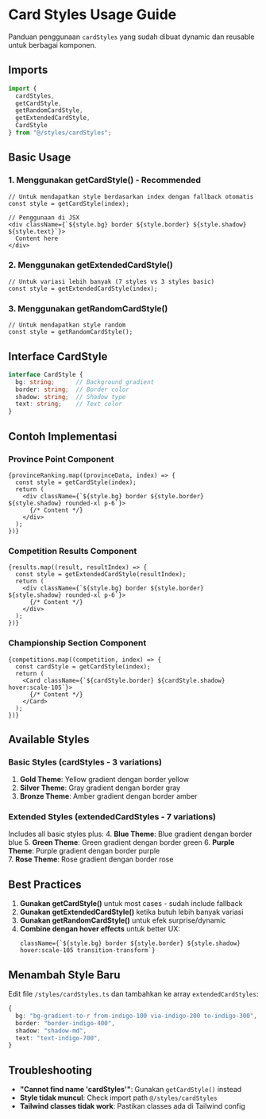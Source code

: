 # Card Styles Usage Guide

Panduan penggunaan `cardStyles` yang sudah dibuat dynamic dan reusable untuk berbagai komponen.

## Imports

```typescript
import { 
  cardStyles, 
  getCardStyle, 
  getRandomCardStyle, 
  getExtendedCardStyle,
  CardStyle
} from "@/styles/cardStyles";
```

## Basic Usage

### 1. Menggunakan getCardStyle() - Recommended
```tsx
// Untuk mendapatkan style berdasarkan index dengan fallback otomatis
const style = getCardStyle(index);

// Penggunaan di JSX
<div className={`${style.bg} border ${style.border} ${style.shadow} ${style.text}`}>
  Content here
</div>
```

### 2. Menggunakan getExtendedCardStyle()
```tsx
// Untuk variasi lebih banyak (7 styles vs 3 styles basic)
const style = getExtendedCardStyle(index);
```

### 3. Menggunakan getRandomCardStyle()
```tsx
// Untuk mendapatkan style random
const style = getRandomCardStyle();
```

## Interface CardStyle

```typescript
interface CardStyle {
  bg: string;      // Background gradient
  border: string;  // Border color
  shadow: string;  // Shadow type
  text: string;    // Text color
}
```

## Contoh Implementasi

### Province Point Component
```tsx
{provinceRanking.map((provinceData, index) => {
  const style = getCardStyle(index);
  return (
    <div className={`${style.bg} border ${style.border} ${style.shadow} rounded-xl p-6`}>
      {/* Content */}
    </div>
  );
})}
```

### Competition Results Component
```tsx
{results.map((result, resultIndex) => {
  const style = getExtendedCardStyle(resultIndex);
  return (
    <div className={`${style.bg} border ${style.border} ${style.shadow} rounded-xl p-6`}>
      {/* Content */}
    </div>
  );
})}
```

### Championship Section Component
```tsx
{competitions.map((competition, index) => {
  const cardStyle = getCardStyle(index);
  return (
    <Card className={`${cardStyle.border} ${cardStyle.shadow} hover:scale-105`}>
      {/* Content */}
    </Card>
  );
})}
```

## Available Styles

### Basic Styles (cardStyles - 3 variations)
1. **Gold Theme**: Yellow gradient dengan border yellow
2. **Silver Theme**: Gray gradient dengan border gray  
3. **Bronze Theme**: Amber gradient dengan border amber

### Extended Styles (extendedCardStyles - 7 variations)
Includes all basic styles plus:
4. **Blue Theme**: Blue gradient dengan border blue
5. **Green Theme**: Green gradient dengan border green
6. **Purple Theme**: Purple gradient dengan border purple  
7. **Rose Theme**: Rose gradient dengan border rose

## Best Practices

1. **Gunakan getCardStyle()** untuk most cases - sudah include fallback
2. **Gunakan getExtendedCardStyle()** ketika butuh lebih banyak variasi
3. **Gunakan getRandomCardStyle()** untuk efek surprise/dynamic
4. **Combine dengan hover effects** untuk better UX:
   ```tsx
   className={`${style.bg} border ${style.border} ${style.shadow} hover:scale-105 transition-transform`}
   ```

## Menambah Style Baru

Edit file `/styles/cardStyles.ts` dan tambahkan ke array `extendedCardStyles`:

```typescript
{
  bg: "bg-gradient-to-r from-indigo-100 via-indigo-200 to-indigo-300",
  border: "border-indigo-400", 
  shadow: "shadow-md",
  text: "text-indigo-700",
}
```

## Troubleshooting

- **"Cannot find name 'cardStyles'"**: Gunakan `getCardStyle()` instead
- **Style tidak muncul**: Check import path `@/styles/cardStyles`
- **Tailwind classes tidak work**: Pastikan classes ada di Tailwind config
